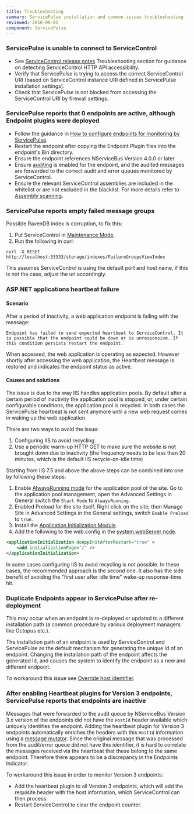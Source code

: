 ```yaml
---
title: Troubleshooting
summary: ServicePulse installation and common issues troubleshooting
reviewed: 2016-09-02
component: ServicePulse
---
```



### ServicePulse is unable to connect to ServiceControl

 * See [ServiceControl release notes](https://github.com/Particular/ServiceControl/releases/) Troubleshooting section for guidance on detecting ServiceControl HTTP API accessibility.
 * Verify that ServicePulse is trying to access the correct ServiceControl URI (based on ServiceControl instance URI defined in ServicePulse installation settings).
 * Check that ServicePulse is not blocked from accessing the ServiceControl URI by firewall settings.


### ServicePulse reports that 0 endpoints are active, although Endpoint plugins were deployed

 * Follow the guidance in [How to configure endpoints for monitoring by ServicePulse](how-to-configure-endpoints-for-monitoring.md).
 * Restart the endpoint after copying the Endpoint Plugin files into the endpoint's Bin directory.
 * Ensure the endpoint references NServiceBus Version 4.0.0 or later.
 * Ensure [auditing](/nservicebus/operations/auditing.md) is enabled for the endpoint, and the audited messages are forwarded to the correct audit and error queues monitored by ServiceControl.
 * Ensure the relevant ServiceControl assemblies are included in the whitelist or are not excluded in the blacklist. For more details refer to [Assembly scanning](/nservicebus/hosting/assembly-scanning.md).


### ServicePulse reports empty failed message groups

Possible RavenDB index is corruption, to fix this:

 1. Put ServiceControl in [Maintenance Mode](/servicecontrol/use-ravendb-studio.md).
 1. Run the following in curl:
   ```dos
   curl -X RESET http://localhost:33333/storage/indexes/FailureGroupsViewIndex
   ```
   This assumes ServiceControl is using the default port and host name, if this is not the case, adjust the url accordingly.


### ASP.NET applications heartbeat failure


#### Scenario

After a period of inactivity, a web application endpoint is failing with the message:

```
Endpoint has failed to send expected heartbeat to ServiceControl. It is possible that the endpoint could be down or is unresponsive. If this condition persists restart the endpoint.
```

When accessed, the web application is operating as expected. However shortly after accessing the web application, the Heartbeat message is restored and indicates the endpoint status as active.


#### Causes and solutions

The issue is due to the way IIS handles application pools. By default after a certain period of inactivity the application pool is stopped, or, under certain configurable conditions, the application pool is recycled. In both cases the ServicePulse heartbeat is not sent anymore until a new web request comes in waking up the web application.

There are two ways to avoid the issue:

 1. Configuring IIS to avoid recycling
 1. Use a periodic warm-up HTTP GET to make sure the website is not brought down due to inactivity (the frequency needs to be less than 20 minutes, which is the default IIS recycle-on-idle time)

Starting from IIS 7.5 and above the above steps can be combined into one by following these steps:

 1. Enable [AlwaysRunning mode](https://msdn.microsoft.com/en-us/library/ee677285.aspx) for the application pool of the site. Go to the application pool management, open the Advanced Settings in General switch the `Start Mode` to `AlwaysRunning`.
 1. Enabled Preload for the site itself. Right click on the site, then Manage Site in Advanced Settings in the General settings, switch `Enable Preload` to `true`.
 1. Install the [Application Initialization Module](https://docs.microsoft.com/en-us/iis/get-started/whats-new-in-iis-8/iis-80-application-initialization).
 1. Add the following to the web.config in the [system.webServer node](https://msdn.microsoft.com/en-us/library/ms689429.aspx).

```xml
<applicationInitialization doAppInitAfterRestart="true" >
    <add initializationPage="/" />
</applicationInitialization>
```

In some cases configuring IIS to avoid recycling is not possible. In these cases, the recommended approach is the second one. It also has the side benefit of avoiding the "first user after idle time" wake-up response-time hit.


### Duplicate Endpoints appear in ServicePulse after re-deployment

This may occur when an endpoint is re-deployed or updated to a different installation path (a common procedure by various deployment managers like Octopus etc.).

The installation path of an endpoint is used by ServiceControl and ServicePulse as the default mechanism for generating the unique Id of an endpoint. Changing the installation path of the endpoint affects the generated Id, and causes the system to identify the endpoint as a new and different endpoint.

To workaround this issue see [Override host identifier](/nservicebus/hosting/override-hostid.md).


### After enabling Heartbeat plugins for Version 3 endpoints, ServicePulse reports that endpoints are inactive

Messages that were forwarded to the audit queue by NServiceBus Version 3.x version of the endpoints did not have the `HostId` header available which uniquely identifies the endpoint. Adding the heartbeat plugin for Version 3 endpoints automatically enriches the headers with this `HostId` information using a [message mutator](/nservicebus/pipeline/message-mutators.md). Since the original message that was processed from the audit/error queue did not have this identifier, it is hard to correlate the messages received via the heartbeat that these belong to the same endpoint. Therefore there appears to be a discrepancy in the Endpoints Indicator.

To workaround this issue in order to monitor Version 3 endpoints:

 * Add the heartbeat plugin to all Version 3 endpoints, which will add the requisite header with the host information, which ServiceControl can then process.
 * Restart ServiceControl to clear the endpoint counter.
